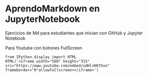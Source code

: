 # AprendoMarkdown en JupyterNotebook
Ejercicios de Md para estudiantes que inician con GitHub y Jupyter Notebook



Para Youtube con botones FullScreen

```
from IPython.display import HTML
HTML('<iframe width="560" height="315"
src="https://www.youtube.com/embed/udHlvH6TGvo"
frameborder="0"allowfullscreen></iframe>')

```

